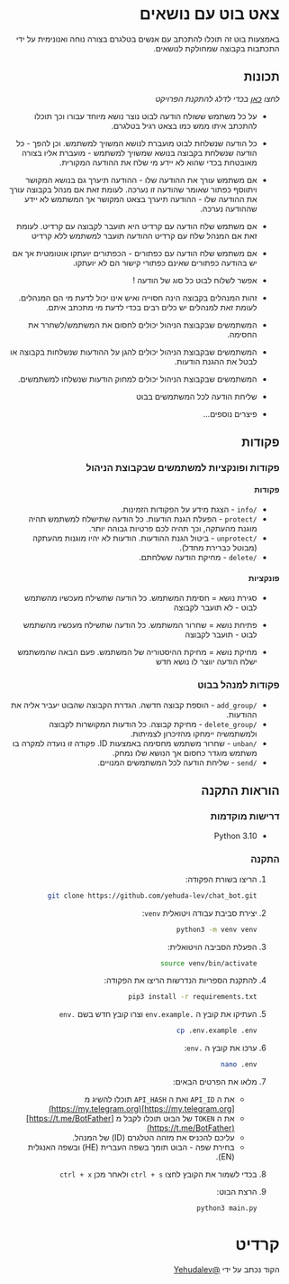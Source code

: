 <div dir="rtl">

# צאט בוט עם נושאים

באמצעות בוט זה תוכלו להתכתב עם אנשים בטלגרם בצורה נוחה ואנונימית
על ידי התכתבות בקבוצה שמחולקת לנושאים.


## תכונות

_לחצו [כאן](#הוראות-התקנה) בכדי לדלג להתקנת הפרויקט_


- על כל משתמש ששולח הודעה לבוט
נוצר נושא מיוחד עבורו וכך תוכלו להתכתב איתו ממש כמו בצאט רגיל בטלגרם.


- כל הודעה שנשלחת לבוט מועברת לנושא המשויך למשתמש.
וכן להפך - כל הודעה שנשלחת בקבוצה בנושא שמשויך למשתמש - 
מועברת אליו בצורה מאובטחת בכדי שהוא לא יידע מי שלח את ההודעה המקורית.


- אם משתמש עורך את ההודעה שלו - 
   ההודעה תיערך גם בנושא המקושר ויתווסף כפתור שאומר שהודעה זו נערכה.
  לעומת זאת אם מנהל בקבוצה עורך את ההודעה שלו - 
 ההודעה תיערך בצאט המקושר אך המשתמש לא יידע שההודעה נערכה.  


- אם משתמש שלח הודעה עם קרדיט היא תועבר לקבוצה עם קרדיט.
 לעומת זאת אם המנהל שלח עם קרדיט ההודעה תועבר למשתמש ללא קרדיט 


- אם משתמש שלח הודעה עם כפתורים - 
  הכפתורים יועתקו אוטומטית אך אם יש בהודעה כפתורים שאינם כפתורי קישור הם לא יועתקו.


- אפשר לשלוח לבוט כל סוג של הודעה !


- זהות המנהלים בקבוצה הינה חסוייה ואיש אינו יכול לדעת מי הם המנהלים.
  לעומת זאת למנהלים יש כלים רבים בכדי לדעת מי מתכתב איתם.


- המשתמשים שבקבוצת הניהול יכולים לחסום את המשתמש/לשחרר את החסימה.


- המשתמשים שבקבוצת הניהול יכולים להגן על ההודעות שנשלחות בקבוצה או לבטל את ההגנת הודעות.


- המשתמשים שבקבוצת הניהול יכולים למחוק הודעות שנשלחו למשתמשים.


- שליחת הודעה לכל המשתמשים בבוט


- פיצרים נוספים...


## פקודות

### פקודות ופונקציות למשתמשים שבקבוצת הניהול

#### פקודות
- `/info` - הצגת מידע על הפקודות הזמינות.
- `/protect` - הפעלת הגנת הודעות. כל הודעה שתישלח למשתמש תהיה מוגנת מהעתקה, וכך תהיה לכם פרטיות גבוהה יותר.
- `/unprotect` - ביטול הגנת ההודעות. הודעות לא יהיו מוגנות מהעתקה (מבוטל כברירת מחדל).
- `/delete` - מחיקת הודעה ששלחתם.

#### פונקציות

- סגירת נושא = חסימת המשתמש. כל הודעה שתשילח מעכשיו מהשתמש לבוט -  לא תועבר לקבוצה


- פתיחת נושא = שחרור המשתמש. כל הודעה שתשילח מעכשיו מהשתמש לבוט - תועבר לקבוצה


- מחיקת נושא = מחיקת ההיסטוריה של המשתמש. פעם הבאה שהמשתמש ישלח הודעה יווצר לו נושא חדש


### פקודות למנהל בבוט

- `/add_group` - הוספת קבוצה חדשה. הגדרת הקבוצה שהבוט יעביר אליה את ההודעות.
- `/delete_group` - מחיקת קבוצה. כל הודעות המקושרות לקבוצה ולמשתמשיה יימחקו מהזיכרון לצמיתות.
- `/unban` - שחרור משתמש מחסימה באמצעות ID.
 פקודה זו נועדה למקרה בו משתמש מוגדר כחסום אך הנושא שלו נמחק.
- `/send` - שליחת הודעה לכל המשתמשים המנויים.

## הוראות התקנה


### דרישות מוקדמות

- Python 3.10

### התקנה


1. הריצו בשורת הפקודה:

   ```bash
   git clone https://github.com/yehuda-lev/chat_bot.git
   
2. יצירת סביבת עבודה ויטואלית `venv`:
   ```bash
   python3 -m venv venv
   
3. הפעלת הסביבה הויטואלית:

   ```bash
   source venv/bin/activate
   
4. להתקנת הספריות הנדרשות הריצו את הפקודה:

   ```bash
   pip3 install -r requirements.txt
   
5. העתיקו את קובץ ה `.env.example` וצרו קובץ חדש בשם `.env`
    ```bash
   cp .env.example .env

6. ערכו את קובץ ה `.env`:
    ```bash
   nano .env
   
7. מלאו את הפרטים הבאים:

   - את ה `API_ID` ואת ה `API_HASH` תוכלו להשיג מ 
   [https://my.telegram.org](https://my.telegram.org)
   - את ה `TOKEN` של הבוט תוכלו לקבל מ
   [https://t.me/BotFather](https://t.me/BotFather)
   - עליכם להכניס את מזהה הטלגרם (ID) של המנהל.
   - בחירת שפה - הבוט תומך בשפה העברית (HE) ובשפה האנגלית (EN).

8. 
    בכדי לשמור את הקובץ לחצו `ctrl + s` ולאחר מכן `ctrl + x`

9. הרצת הבוט:

   ```bash
   python3 main.py

# קרדיט
הקוד נכתב על ידי
[@Yehudalev](https://t.me/Yehudalev)

</div>
